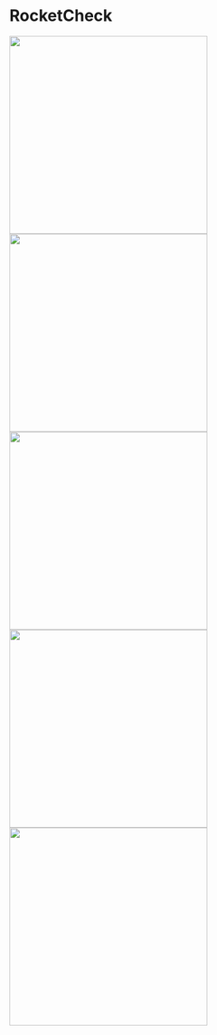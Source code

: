 # RocketCheck
<img src="https://user-images.githubusercontent.com/31187709/39096339-30ee89d8-466c-11e8-8e3a-7cbce6ebf893.jpeg" width="350" />

<img src="https://user-images.githubusercontent.com/31187709/39096338-30bc10a2-466c-11e8-83cd-273a0835b266.jpeg" width="350"/>

<img src="https://user-images.githubusercontent.com/31187709/39096337-308da08c-466c-11e8-8457-ce9dedc9167a.jpeg" width="350" />


<img src="https://user-images.githubusercontent.com/31187709/39096336-305e22e4-466c-11e8-8dff-1c3935ca69d2.jpeg" width="350"/>

<img src="https://user-images.githubusercontent.com/31187709/39096335-302be0a4-466c-11e8-80a1-5803040770c5.jpeg" width="350"/>


